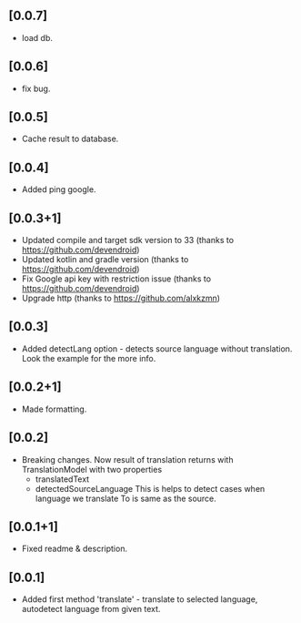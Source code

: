 ## [0.0.7]

- load db.
 
## [0.0.6]

- fix bug.

## [0.0.5]

- Cache result to database.

## [0.0.4]

- Added ping google.

## [0.0.3+1]

- Updated compile and target sdk version to 33 (thanks to https://github.com/devendroid)
- Updated kotlin and gradle version (thanks to https://github.com/devendroid)
- Fix Google api key with restriction issue (thanks to https://github.com/devendroid)
- Upgrade http (thanks to https://github.com/alxkzmn)

## [0.0.3]

- Added detectLang option - detects source language without translation. Look the example for the more info.

## [0.0.2+1]

- Made formatting.

## [0.0.2]

- Breaking changes. Now result of translation returns with TranslationModel with two properties
  - translatedText
  - detectedSourceLanguage
    This is helps to detect cases when language we translate To is same as the source.

## [0.0.1+1]

- Fixed readme & description.

## [0.0.1]

- Added first method 'translate' - translate to selected language, autodetect language from given
  text.
